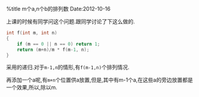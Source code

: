 %title m个a,n个b的排列数
Date:2012-10-16

上课的时候有同学问这个问题.跟同学讨论了下这么做的.

```c
int f(int m, int n)
{
	if (m == 0 || n == 0) return 1; 
	return (m+n)/m * f(m-1, n); 
}
```

采用的递归.对于`m-1,n`的情形,有`f(m-1,n)`个排列情况.

再添加一个a呢,有`m+n`个位置供a放置,但是,其中有m-1个a,在这些a的旁边放置都是一个效果,所以,除以m.
